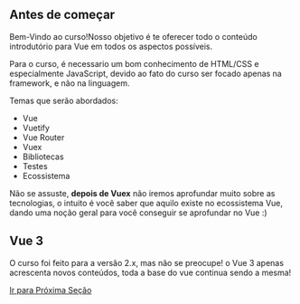 ## Antes de começar

Bem-Vindo ao curso!Nosso objetivo é te oferecer todo o conteúdo introdutório para Vue em todos os aspectos possíveis.

Para o curso, é necessario um bom conhecimento de HTML/CSS e especialmente JavaScript, devido ao fato do curso ser focado apenas na framework, e não na linguagem.

Temas que serão abordados:

- Vue
- Vuetify
- Vue Router
- Vuex
- Bibliotecas
- Testes
- Ecossistema

Não se assuste, **depois de Vuex** não iremos aprofundar muito sobre as tecnologias, o intuito é você saber que aquilo existe no ecossistema Vue, dando uma noção geral para você conseguir se aprofundar no Vue :)

## Vue 3

O curso foi feito para a versão 2.x, mas não se preocupe! o Vue 3 apenas acrescenta novos conteúdos, toda a base do vue continua sendo a mesma!

[Ir para Próxima Seção](./1-O%20que%20e%20Vue.md)
